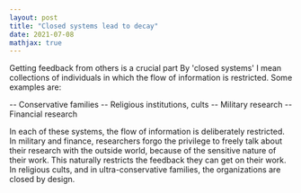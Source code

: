 ```yaml
---
layout: post
title: "Closed systems lead to decay"
date: 2021-07-08
mathjax: true
---
```


Getting feedback from others is a crucial part
By 'closed systems' I mean collections of individuals in which the flow of information is restricted. Some examples are: 

-- Conservative families
-- Religious institutions, cults
-- Military research
-- Financial research 

In each of these systems, the flow of information is deliberately restricted. In military and finance, researchers forgo the privilege to freely talk about their research with the outside world, because of the sensitive nature of their work. This naturally restricts the feedback they can get on their work. 
In religious cults, and in ultra-conservative families, the organizations are closed by design. 
